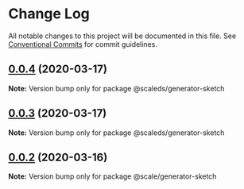 # Change Log

All notable changes to this project will be documented in this file.
See [Conventional Commits](https://conventionalcommits.org) for commit guidelines.

## [0.0.4](https://github.com/telekom/scale/compare/v0.0.3...v0.0.4) (2020-03-17)

**Note:** Version bump only for package @scaleds/generator-sketch





## [0.0.3](https://github.com/telekom/scale/compare/v0.0.2...v0.0.3) (2020-03-17)

**Note:** Version bump only for package @scaleds/generator-sketch





## [0.0.2](https://github.com/telekom/telements/compare/v0.4.0...v0.0.2) (2020-03-16)

**Note:** Version bump only for package @scale/generator-sketch
